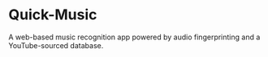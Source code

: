 # Quick-Music
A web-based music recognition app powered by audio fingerprinting and a YouTube-sourced database.
